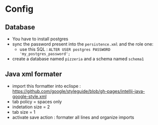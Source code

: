 # Config

## Database
- You have to install postgres
- sync the password present into the `persistence.xml` and the role one:
	- use this SQL : `ALTER USER postgres PASSWORD 'my_postgres_password';`
- create a database named `pizzeria` and a schema named `schema1`

## Java xml formater
- import this formatter into eclispe : https://github.com/google/styleguide/blob/gh-pages/intellij-java-google-style.xml
- tab policy = spaces only
- indetation size = 2
- tab size = 1
- activate save action : formater all lines and organize imports